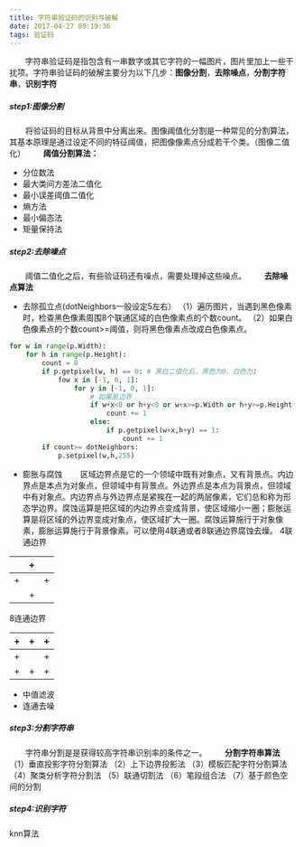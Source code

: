 ```yaml
---
title: 字符串验证码的识别与破解
date: 2017-04-27 09:19:36
tags: 验证码
---
```

&emsp;&emsp;字符串验证码是指包含有一串数字或其它字符的一幅图片，图片里加上一些干扰项。字符串验证码的破解主要分为以下几步：**图像分割**，**去除噪点**，**分割字符串**，**识别字符**

##### step1:图像分割
&emsp;&emsp;将验证码的目标从背景中分离出来。图像阈值化分割是一种常见的分割算法，其基本原理是通过设定不同的特征阈值，把图像像素点分成若干个类。（图像二值化）
&emsp;&emsp;**阈值分割算法：**

- 分位数法
- 最大类间方差法二值化
- 最小误差阈值二值化
- 熵方法
- 最小偏态法
- 矩量保持法

##### step2:去除噪点
&emsp;&emsp;阈值二值化之后，有些验证码还有噪点，需要处理掉这些噪点。
&emsp;&emsp;**去除噪点算法**

- 去除孤立点(dotNeighbors一般设定5左右）
（1）遍历图片，当遇到黑色像素时，检查黑色像素周围8个联通区域的白色像素点的个数count。
（2）如果白色像素点的个数count>=阈值，则将黑色像素点改成白色像素点。
```python
for w in range(p.Width):
	for h in range(p.Height):
    	count = 0
        if p.getpixel(w, h) == 0: # 黑白二值化后，黑色为0，白色为1
        	fow x in [-1, 0, 1]:
            	for y in [-1, 0, 1]:
                	# 如果是边界
                	if w+x<0 or h+y<0 or w+x>=p.Width or h+y>=p.Height:
                    	count += 1
                    else: 
                    	if p.getpixel(w+x,h+y) == 1:
                        	count += 1
        if count>= dotNeighbors:
        	p.setpixel(w,h,255)
```

- 膨胀与腐蚀
&emsp;&emsp;区域边界点是它的一个领域中既有对象点，又有背景点。内边界点是本点为对象点，但领域中有背景点。外边界点是本点为背景点，但领域中有对象点。内边界点与外边界点是紧挨在一起的两层像素，它们总和称为形态学边界。腐蚀运算是把区域的内边界点变成背景，使区域缩小一圈；膨胀运算是将区域的外边界变成对象点，使区域扩大一圈。腐蚀运算施行于对象像素，膨胀运算施行于背景像素。可以使用4联通或者8联通边界腐蚀去燥。
4联通边界

| |+| |
|-|-|-|
|+| |+|
| |+| |
8连通边界

|+|+|+|
|-|-|-|
|+| |+|
|+|+|+|

- 中值滤波
- 连通去噪

##### step3:分割字符串
&emsp;&emsp;字符串分割是是获得较高字符串识别率的条件之一。
&emsp;&emsp;**分割字符串算法**
（1）垂直投影字符分割算法
（2）上下边界投影法
（3）模板匹配字符分割算法
（4）聚类分析字符分割法
（5）联通切割法
（6）笔段组合法
（7）基于颜色空间的分割
##### step4:识别字符
knn算法
